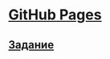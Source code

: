 # [GitHub Pages](https://6seraph.github.io/todos/)
## [Задание](https://docs.google.com/document/d/19aLx-qxvHgSD82ElpVgBOK2GDxFC1aMRIO0n4xfiOXQ/preview)
